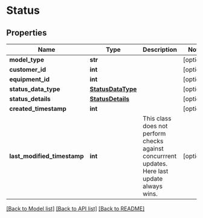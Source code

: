 # Status

## Properties
Name | Type | Description | Notes
------------ | ------------- | ------------- | -------------
**model_type** | **str** |  | [optional] 
**customer_id** | **int** |  | [optional] 
**equipment_id** | **int** |  | [optional] 
**status_data_type** | [**StatusDataType**](StatusDataType.md) |  | [optional] 
**status_details** | [**StatusDetails**](StatusDetails.md) |  | [optional] 
**created_timestamp** | **int** |  | [optional] 
**last_modified_timestamp** | **int** | This class does not perform checks against concurrrent updates. Here last update always wins. | [optional] 

[[Back to Model list]](../README.md#documentation-for-models) [[Back to API list]](../README.md#documentation-for-api-endpoints) [[Back to README]](../README.md)

